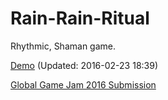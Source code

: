 # Rain-Rain-Ritual

Rhythmic, Shaman game.

[Demo](http://chriskwan.github.io/Rain-Rain-Ritual/) (Updated: 2016-02-23 18:39)

[Global Game Jam 2016 Submission](http://globalgamejam.org/2016/games/rain-rain-ritual)

